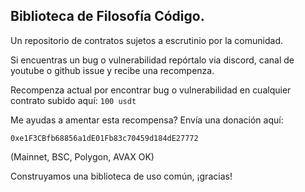## Biblioteca de Filosofía Código.

Un repositorio de contratos sujetos a escrutinio por la comunidad.

Si encuentras un bug o vulnerabilidad repórtalo via discord, canal de youtube o github issue y recibe una recompenza.

Recompenza actual por encontrar bug o vulnerabilidad en cualquier contrato subido aquí: `100 usdt`

Me ayudas a amentar esta recompensa? Envía una donación aquí:

```0xe1F3CBfb68856a1dE01Fb83c70459d184dE27772```

(Mainnet, BSC, Polygon, AVAX OK)


Construyamos una biblioteca de uso común, ¡gracias!
